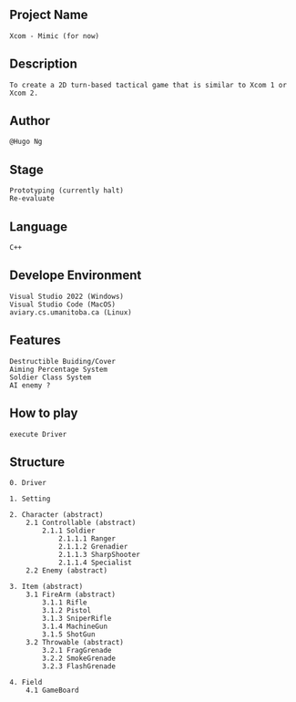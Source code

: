 ## Project Name
    Xcom - Mimic (for now)
## Description
    To create a 2D turn-based tactical game that is similar to Xcom 1 or Xcom 2.
## Author
    @Hugo Ng
## Stage
    Prototyping (currently halt)
    Re-evaluate
## Language
    C++
## Develope Environment
    Visual Studio 2022 (Windows)
    Visual Studio Code (MacOS)
    aviary.cs.umanitoba.ca (Linux)
## Features
    Destructible Buiding/Cover
    Aiming Percentage System
    Soldier Class System
    AI enemy ?
## How to play
    execute Driver
## Structure
    0. Driver

    1. Setting
    
    2. Character (abstract)
        2.1 Controllable (abstract)
            2.1.1 Soldier
                2.1.1.1 Ranger
                2.1.1.2 Grenadier
                2.1.1.3 SharpShooter
                2.1.1.4 Specialist
        2.2 Enemy (abstract)

    3. Item (abstract)
        3.1 FireArm (abstract)
            3.1.1 Rifle
            3.1.2 Pistol 
            3.1.3 SniperRifle 
            3.1.4 MachineGun 
            3.1.5 ShotGun 
        3.2 Throwable (abstract)
            3.2.1 FragGrenade 
            3.2.2 SmokeGrenade 
            3.2.3 FlashGrenade 

    4. Field
        4.1 GameBoard 

